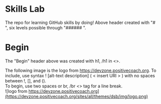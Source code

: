 # Skills Lab
The repo for learning GitHub skills by doing!
Above header created with "# ", six levels possible through "###### ".
<h1>Begin</h1>
The "Begin" header above was created with h1, /h1 in <>.

The following image is the logo from https://devzone.positivecoach.org.
To include, use syntax ! [alt-text description] ( < insert URI > ) with no spaces between !, [], and ().  
To begin, use two spaces or br, /br <> tag for a line break.  
![logo from https://devzone.positivecoach.org](https://devzone.positivecoach.org/sites/all/themes/dsb/img/logo.png)
